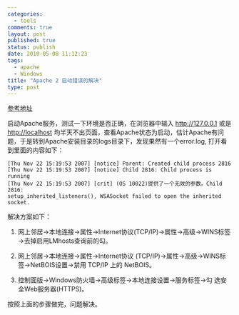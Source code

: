 ```yaml
--- 
categories: 
  - tools
comments: true
layout: post
published: true
status: publish
date: 2010-05-08 11:12:23
tags: 
  - apache
  - Windows
title: "Apache 2 启动错误的解决"
type: post
---
```


[参考地址](http://www.ourcampus.cn/blog/?action=show&id=27)

启动Apache服务，测试一下环境是否正确，在浏览器中输入 <a href="http://127.0.0.1/">http://127.0.0.1</a> 或是 <a href="http://localhost/">http://localhost</a> 均半天不出页面，查看Apache状态为启动，估计Apache有问题，于是转到Apache安装目录的logs目录下，发现果然有一个error.log, 打开看到里面的内容如下：

``` 
[Thu Nov 22 15:19:53 2007] [notice] Parent: Created child process 2816
[Thu Nov 22 15:19:53 2007] [notice] Child 2816: Child process is running
[Thu Nov 22 15:19:53 2007] [crit] (OS 10022)提供了一个无效的参数。Child 2816:
setup_inherited_listeners(), WSASocket failed to open the inherited
socket.
```

解决方案如下：

1. 网上邻居->本地连接->属性->Internet协议(TCP/IP)->属性->高级->WINS标签 ->去掉启用LMhosts查询前的勾。

2. 网上邻居->本地连接->属性->Internet协议 (TCP/IP)->属性->高级->WINS标签->NetBOIS设置->禁用 TCP/IP 上的  NetBOIS。

3. 控制面版->Windows防火墙->高级标签->本地连接设置->服务标签->勾 选安全Web服务器(HTTPS)。

按照上面的步骤做完，问题解决。
